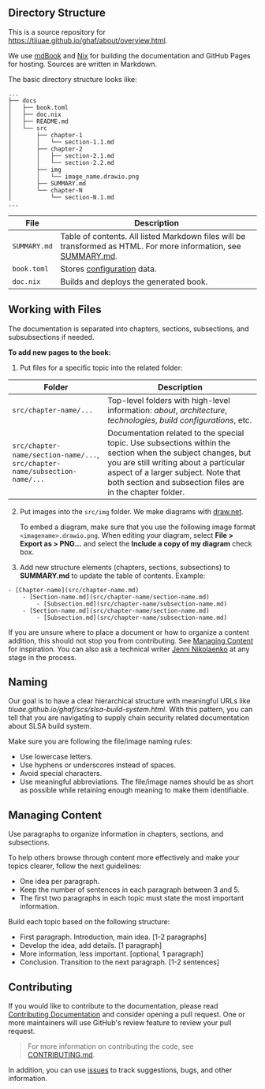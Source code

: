 ## Directory Structure

This is a source repository for https://tiiuae.github.io/ghaf/about/overview.html.

We use [mdBook](https://rust-lang.github.io/mdBook/index.html) and [Nix](https://nixos.org/manual/nix/stable/introduction.html) for building the documentation and GitHub Pages for hosting. Sources are written in Markdown.

The basic directory structure looks like:

```
...
├── docs
│   ├── book.toml
│   ├── doc.nix
│   ├── README.md
│   └── src
│       ├── chapter-1
│       │   └── section-1.1.md
│       ├── chapter-2
│       │   ├── section-2.1.md
│       │   └── section-2.2.md
│       ├── img
│       │   └── image_name.drawio.png
│       ├── SUMMARY.md
│       └── chapter-N
│           └── section-N.1.md
...

```

| File | Description |
| -------- | ----------- |
| `SUMMARY.md` | Table of contents.  All listed Markdown files will be transformed as HTML. For more information, see [SUMMARY.md](https://rust-lang.github.io/mdBook/format/summary.html). |
| `book.toml` | Stores [configuration](https://rust-lang.github.io/mdBook/format/configuration/index.html) data. |
| `doc.nix` | Builds and deploys the generated book. |


## Working with Files

The documentation is separated into chapters, sections, subsections, and subsubsections if needed.

**To add new pages to the book:**

1. Put files for a specific topic into the related folder:

| Folder | Description |
| --------- | ----------- |
| `src/chapter-name/...` | Top-level folders with high-level information: _about_, _architecture_, _technologies_, _build configurations_, etc.|
| `src/chapter-name/section-name/...`, `src/chapter-name/subsection-name/...` | Documentation related to the special topic. Use subsections within the section when the subject changes, but you are still writing about a particular aspect of a larger subject. Note that both section and subsection files are in the chapter folder. |

2. Put images into the `src/img` folder. We make diagrams with [draw.net](https://www.diagrams.net/).
    
    To embed a diagram, make sure that you use the following image format `<imagename>.drawio.png`. When editing your diagram, select **File > Export as > PNG...** and select the **Include a copy of my diagram** check box.
    
3. Add new structure elements (chapters, sections, subsections) to **SUMMARY.md** to update the table of contents. Example:

```
- [Chapter-name](src/chapter-name.md)
    - [Section-name.md](src/chapter-name/section-name.md)
        - [Subsection.md](src/chapter-name/subsection-name.md)
    - [Section-name.md](src/chapter-name/section-name.md)
        - [Subsection.md](src/chapter-name/subsection-name.md)
```

If you are unsure where to place a document or how to organize a content addition, this should not stop you from contributing. See [Managing Content](#-managing-content) for inspiration. You can also ask a technical writer [Jenni Nikolaenko](https://github.com/jenninikko) at any stage in the process.


## Naming

Our goal is to have a clear hierarchical structure with meaningful URLs like _tiiuae.github.io/ghaf/scs/slsa-build-system.html_. With this pattern, you can tell that you are navigating to supply chain security related documentation about SLSA build system. 

Make sure you are following the file/image naming rules:

* Use lowercase letters.
* Use hyphens or underscores instead of spaces.
* Avoid special characters.
* Use meaningful abbreviations. The file/image names should be as short as possible while retaining enough meaning to make them identifiable.


## Managing Content

Use paragraphs to organize information in chapters, sections, and subsections.

To help others browse through content more effectively and make your topics clearer, follow the next guidelines:

* One idea per paragraph.
* Keep the number of sentences in each paragraph between 3 and 5. 
* The first two paragraphs in each topic must state the most important information.

Build each topic based on the following structure:
* First paragraph. Introduction, main idea. [1-2 paragraphs]
* Develop the idea, add details. [1 paragraph]
* More information, less important. [optional, 1 paragraph]
* Conclusion. Transition to the next paragraph. [1-2 sentences]

[//]: # (Link to Style Guide.)
[//]: # (Link to Glossary.)


## Contributing

If you would like to contribute to the documentation, please read [Contributing Documentation](https://tiiuae.github.io/ghaf/appendices/contributing_doc.html) and consider opening a pull request. One or more maintainers will use GitHub's review feature to review your pull request.

> For more information on contributing the code, see [CONTRIBUTING.md](../CONTRIBUTING.md).

In addition, you can use [issues](https://github.com/tiiuae/ghaf/issues) to track suggestions, bugs, and other information.
